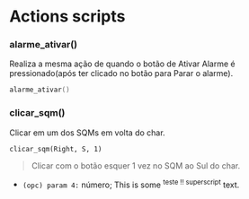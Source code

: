 # Actions scripts
### alarme_ativar()
Realiza a mesma ação de quando o botão de Ativar Alarme é pressionado(após ter clicado no botão para Parar o alarme).
```c
alarme_ativar()
```

### clicar_sqm()
Clicar em um dos SQMs em volta do char.
```ahk
clicar_sqm(Right, S, 1)
```
>Clicar com o botão esquer 1 vez no SQM ao Sul do char.

* `(opc) param 4:` número; This is some <sup> teste !! superscript</sup> text.
